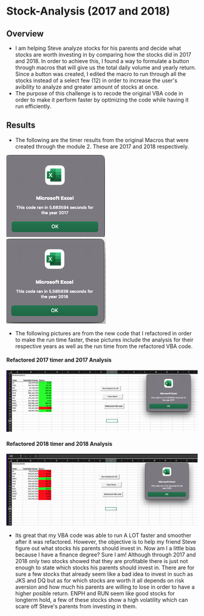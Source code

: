 # Stock-Analysis (2017 and 2018)
## Overview
- I am helping Steve analyze stocks for his parents and decide what stocks are worth investing in by comparing how the stocks did in 2017 and 2018. In order to achieve this, I found a way to formulate a button through macros that will give us the total daily volume and yearly return. Since a button was created, I edited the macro to run through all the stocks instead of a select few (12) in order to increase the user's avibility to analyze and greater amount of stocks at once.
- The purpose of this challenge is to recode the original VBA code in order to make it perform faster by optimizing the code while having it run efficiently.

## Results 
- The following are the timer results from the original Macros that were created through the module 2. These are 2017 and 2018 respectively.
 
![Original_VBACode_2017](./Resources/Original_VBACode_Time_2017.png)               ![Orignial_VBACode_2018](./Resources/Original_VBACode_Time_2018.png)

- The following pictures are from the new code that I refactored in order to make the run time faster, these pictures include the analysis for their respective years as well as the run time from the refactored VBA code. 

#### Refactored 2017 timer and 2017 Analysis
![Refactored_VBA_Code_2017](./Resources/VBA_Challenge_2017.png)

#### Refactored 2018 timer and 2018 Analysis
![Refactored_VBA_Code_2018](./Resources/VBA_Challenge_2018.png)

- Its great that my VBA code was able to run A LOT faster and smoother after it was refactored. However, the objective is to help my friend Steve figure out what stocks his parents should invest in. Now am I a little bias because I have a finance degree? Sure I am! Although through 2017 and 2018 only two stocks showed that they are profitable there is just not enough to state which stocks his parents should invest in. There are for sure a few stocks that already seem like a bad idea to invest in such as JKS and DQ but as for which stocks are worth it all depends on risk aversion and how much his parents are willing to lose in order to have a higher posible return. ENPH and RUN seem like good stocks for longterm hold, a few of these stocks show a high volatility which can scare off Steve's parents from investing in them.
